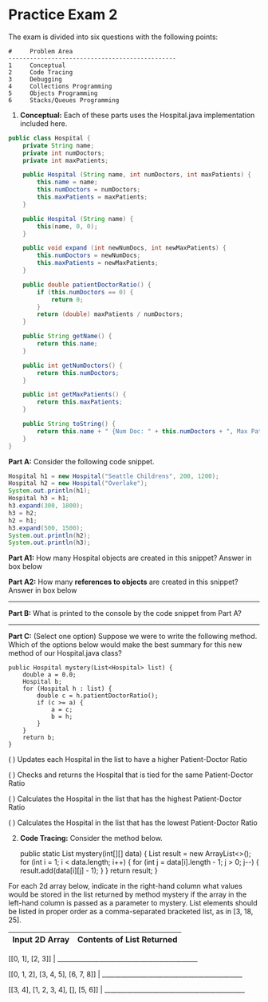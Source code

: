 # Practice Exam 2


The exam is divided into six questions with the following points:

    #     Problem Area
    -----------------------------------------------
    1     Conceptual
    2     Code Tracing
    3     Debugging
    4     Collections Programming
    5     Objects Programming
    6     Stacks/Queues Programming

1. **Conceptual:** Each of these parts uses the Hospital.java implementation included here.

```java
public class Hospital {
    private String name;
    private int numDoctors;
    private int maxPatients;

    public Hospital (String name, int numDoctors, int maxPatients) {
        this.name = name;
        this.numDoctors = numDoctors;
        this.maxPatients = maxPatients;
    }

    public Hospital (String name) {
        this(name, 0, 0);
    }

    public void expand (int newNumDocs, int newMaxPatients) {
        this.numDoctors = newNumDocs;
        this.maxPatients = newMaxPatients;
    }

    public double patientDoctorRatio() {
        if (this.numDoctors == 0) {
            return 0;
        }
        return (double) maxPatients / numDoctors;
    }

    public String getName() {
        return this.name;
    }

    public int getNumDoctors() {
        return this.numDoctors;
    }

    public int getMaxPatients() {
        return this.maxPatients;
    }

    public String toString() {
        return this.name + " {Num Doc: " + this.numDoctors + ", Max Pat: " + this.maxPatients + "}";
    }
}
```

**Part A:** Consider the following code snippet.
```java
Hospital h1 = new Hospital("Seattle Childrens", 200, 1200);
Hospital h2 = new Hospital("Overlake");
System.out.println(h1);
Hospital h3 = h1;
h3.expand(300, 1800);
h3 = h2;
h2 = h1;
h3.expand(500, 1500);
System.out.println(h2);
System.out.println(h3);
```

**Part A1:** How many Hospital objects are created in this snippet? Answer in box below


**Part A2:** How many **references to objects** are created in this snippet?
Answer in box below

__________________________________________________________

**Part B:** What is printed to the console by the code snippet from Part A?

__________________________________________________________

**Part C:** (Select one option) Suppose we were to write the following method. Which of the options below would make the best summary for this new method of our Hospital.java class?

    public Hospital mystery(List<Hospital> list) {
        double a = 0.0;
        Hospital b;
        for (Hospital h : list) {
            double c = h.patientDoctorRatio();
            if (c >= a) {
                a = c;
                b = h;
            }
        }
        return b;
    }

( ) Updates each Hospital in the list to have a higher Patient-Doctor Ratio

( ) Checks and returns the Hospital that is tied for the same Patient-Doctor Ratio

( ) Calculates the Hospital in the list that has the highest Patient-Doctor Ratio

( ) Calculates the Hospital in the list that has the lowest Patient-Doctor Ratio


2. **Code Tracing:** Consider the method below.

    public static List<Integer> mystery(int[][] data) {
        List<Integer> result = new ArrayList<>();
        for (int i = 1; i < data.length; i++) {
            for (int j = data[i].length - 1; j > 0; j--) {
                result.add(data[i][j] - 1);
            }
        }
        return result;
    }

For each 2d array below, indicate in the right-hand column what values would be stored in the list returned by method mystery if the array in the left-hand column is passed as a parameter to mystery. List elements should be listed in proper order as a comma-separated bracketed list, as in [3, 18, 25].

**Input 2D Array** | **Contents of List Returned**
-------------------|------------------------------

[[0, 1],
 [2, 3]]           | ____________________________________________

[[0, 1, 2],
 [3, 4, 5],
 [6, 7, 8]]        | ____________________________________________

[[3, 4],
 [1, 2, 3, 4],
 [],
 [5, 6]]           | ____________________________________________

